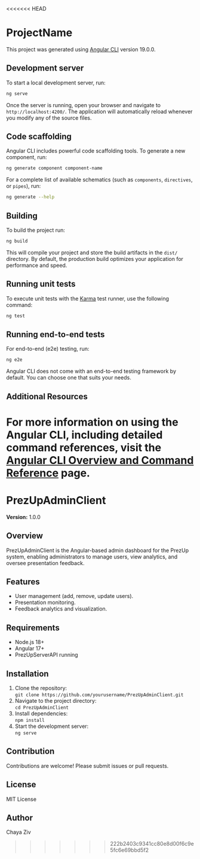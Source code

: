 <<<<<<< HEAD
# ProjectName

This project was generated using [Angular CLI](https://github.com/angular/angular-cli) version 19.0.0.

## Development server

To start a local development server, run:

```bash
ng serve
```

Once the server is running, open your browser and navigate to `http://localhost:4200/`. The application will automatically reload whenever you modify any of the source files.

## Code scaffolding

Angular CLI includes powerful code scaffolding tools. To generate a new component, run:

```bash
ng generate component component-name
```

For a complete list of available schematics (such as `components`, `directives`, or `pipes`), run:

```bash
ng generate --help
```

## Building

To build the project run:

```bash
ng build
```

This will compile your project and store the build artifacts in the `dist/` directory. By default, the production build optimizes your application for performance and speed.

## Running unit tests

To execute unit tests with the [Karma](https://karma-runner.github.io) test runner, use the following command:

```bash
ng test
```

## Running end-to-end tests

For end-to-end (e2e) testing, run:

```bash
ng e2e
```

Angular CLI does not come with an end-to-end testing framework by default. You can choose one that suits your needs.

## Additional Resources

For more information on using the Angular CLI, including detailed command references, visit the [Angular CLI Overview and Command Reference](https://angular.dev/tools/cli) page.
=======

# PrezUpAdminClient  

**Version:** 1.0.0  

## Overview  
PrezUpAdminClient is the Angular-based admin dashboard for the PrezUp system, enabling administrators to manage users, view analytics, and oversee presentation feedback.  

## Features  
- User management (add, remove, update users).  
- Presentation monitoring.  
- Feedback analytics and visualization.  

## Requirements  
- Node.js 18+  
- Angular 17+  
- PrezUpServerAPI running  

## Installation  
1. Clone the repository:  
   `git clone https://github.com/yourusername/PrezUpAdminClient.git`  
2. Navigate to the project directory:  
   `cd PrezUpAdminClient`  
3. Install dependencies:  
   `npm install`  
4. Start the development server:  
   `ng serve`  

## Contribution  
Contributions are welcome! Please submit issues or pull requests.  

## License  
MIT License  

## Author  
Chaya Ziv

>>>>>>> 222b2403c9341cc80e8d00f6c9e5fc6e69bbd5f2
